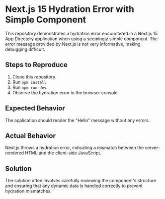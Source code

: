 # Next.js 15 Hydration Error with Simple Component

This repository demonstrates a hydration error encountered in a Next.js 15 App Directory application when using a seemingly simple component. The error message provided by Next.js is not very informative, making debugging difficult.

## Steps to Reproduce

1. Clone this repository.
2. Run `npm install`.
3. Run `npm run dev`.
4. Observe the hydration error in the browser console.

## Expected Behavior

The application should render the "Hello" message without any errors.

## Actual Behavior

Next.js throws a hydration error, indicating a mismatch between the server-rendered HTML and the client-side JavaScript.

## Solution

The solution often involves carefully reviewing the component's structure and ensuring that any dynamic data is handled correctly to prevent hydration mismatches.